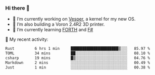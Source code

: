 ### Hi there 👋

<!--
**berkus/berkus** is a ✨ _special_ ✨ repository because its `README.md` (this file) appears on your GitHub profile.

Here are some ideas to get you started:

- 🔭 I’m currently working on ...
- 🌱 I’m currently learning ...
- 👯 I’m looking to collaborate on ...
- 🤔 I’m looking for help with ...
- 💬 Ask me about ...
- 📫 How to reach me: ...
- 😄 Pronouns: ...
- ⚡ Fun fact: ...
-->

- 🔭 I’m currently working on [Vesper](https://github.com/metta-systems/vesper), a kernel for my new OS.
- 🔭 I’m also building a Voron 2.4R2 3D printer.
- 🌱 I’m currently learning [FORTH](http://forth.com/starting-forth/) and [F#](https://fsharpforfunandprofit.com/)

💼 My recent activity:

<!--START_SECTION:waka-->

```txt
Rust         6 hrs 1 min     █████████████████████▒░░░   85.97 %
TOML         34 mins         ██░░░░░░░░░░░░░░░░░░░░░░░   08.10 %
csharp       19 mins         █▒░░░░░░░░░░░░░░░░░░░░░░░   04.76 %
Markdown     2 mins          ░░░░░░░░░░░░░░░░░░░░░░░░░   00.49 %
Just         1 min           ░░░░░░░░░░░░░░░░░░░░░░░░░   00.38 %
```

<!--END_SECTION:waka-->
